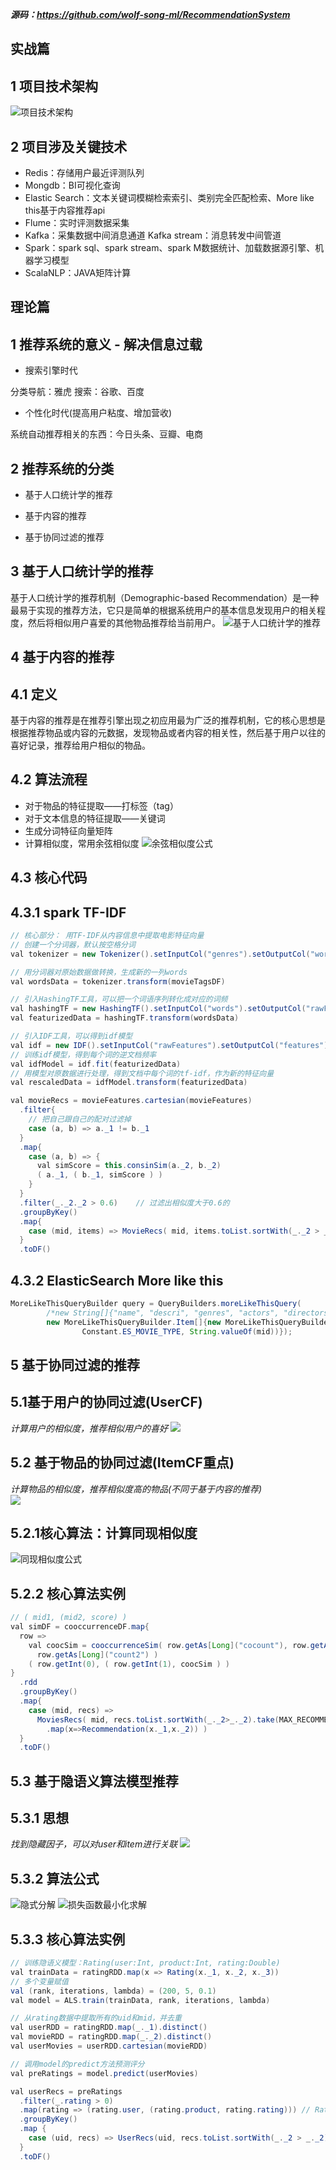 ***源码：https://github.com/wolf-song-ml/RecommendationSystem***
## 实战篇

## 1 项目技术架构
![项目技术架构](https://github.com/wolf-song-ml/RecommendationSystem/blob/master/01.png)

## 2 项目涉及关键技术

 - Redis：存储用户最近评测队列
 -  Mongdb：BI可视化查询 
 - Elastic Search：文本关键词模糊检索索引、类别完全匹配检索、More like this基于内容推荐api
 -  Flume：实时评测数据采集
 - Kafka：采集数据中间消息通道 Kafka stream：消息转发中间管道
 -  Spark：spark sql、spark   stream、spark M数据统计、加载数据源引擎、机器学习模型
 -  ScalaNLP：JAVA矩阵计算

## 理论篇

## 1 推荐系统的意义 - 解决信息过载

 - 搜索引擎时代

分类导航：雅虎
搜索：谷歌、百度

 - 个性化时代(提高用户粘度、增加营收)

系统自动推荐相关的东西：今日头条、豆瓣、电商

## 2 推荐系统的分类

 - 基于人口统计学的推荐
 - 基于内容的推荐

- 基于协同过滤的推荐

## 3 基于人口统计学的推荐

基于人口统计学的推荐机制（Demographic-based Recommendation）是一种最易于实现的推荐方法，它只是简单的根据系统用户的基本信息发现用户的相关程度，然后将相似用户喜爱的其他物品推荐给当前用户。
![基于人口统计学的推荐](https://upload-images.jianshu.io/upload_images/21415382-be2ff3b26716dbe1?imageMogr2/auto-orient/strip%7CimageView2/2/w/1240)

## 4 基于内容的推荐

## 4.1 定义

基于内容的推荐是在推荐引擎出现之初应用最为广泛的推荐机制，它的核心思想是根据推荐物品或内容的元数据，发现物品或者内容的相关性，然后基于用户以往的喜好记录，推荐给用户相似的物品。

## 4.2 算法流程

 - 对于物品的特征提取——打标签（tag）
 - 对于文本信息的特征提取——关键词
 - 生成分词特征向量矩阵
 - 计算相似度，常用余弦相似度
 ![余弦相似度公式](https://upload-images.jianshu.io/upload_images/21415382-d47a3e4a0aa0dc2f?imageMogr2/auto-orient/strip%7CimageView2/2/w/1240)

## 4.3 核心代码

## 4.3.1 spark TF-IDF

```java
// 核心部分： 用TF-IDF从内容信息中提取电影特征向量
// 创建一个分词器，默认按空格分词
val tokenizer = new Tokenizer().setInputCol("genres").setOutputCol("words")

// 用分词器对原始数据做转换，生成新的一列words
val wordsData = tokenizer.transform(movieTagsDF)

// 引入HashingTF工具，可以把一个词语序列转化成对应的词频
val hashingTF = new HashingTF().setInputCol("words").setOutputCol("rawFeatures").setNumFeatures(50)
val featurizedData = hashingTF.transform(wordsData)

// 引入IDF工具，可以得到idf模型
val idf = new IDF().setInputCol("rawFeatures").setOutputCol("features")
// 训练idf模型，得到每个词的逆文档频率
val idfModel = idf.fit(featurizedData)
// 用模型对原数据进行处理，得到文档中每个词的tf-idf，作为新的特征向量
val rescaledData = idfModel.transform(featurizedData)

val movieRecs = movieFeatures.cartesian(movieFeatures)
  .filter{
    // 把自己跟自己的配对过滤掉
    case (a, b) => a._1 != b._1
  }
  .map{
    case (a, b) => {
      val simScore = this.consinSim(a._2, b._2)
      ( a._1, ( b._1, simScore ) )
    }
  }
  .filter(_._2._2 > 0.6)    // 过滤出相似度大于0.6的
  .groupByKey()
  .map{
    case (mid, items) => MovieRecs( mid, items.toList.sortWith(_._2 > _._2).map(x => Recommendation(x._1, x._2)) )
  }
  .toDF()
```

## 4.3.2 ElasticSearch More like this

```java
MoreLikeThisQueryBuilder query = QueryBuilders.moreLikeThisQuery(
        /*new String[]{"name", "descri", "genres", "actors", "directors", "tags"},*/
        new MoreLikeThisQueryBuilder.Item[]{new MoreLikeThisQueryBuilder.Item(Constant.ES_INDEX,
                Constant.ES_MOVIE_TYPE, String.valueOf(mid))});
```

## 5 基于协同过滤的推荐

## 5.1基于用户的协同过滤(UserCF)

*计算用户的相似度，推荐相似用户的喜好*
![](https://upload-images.jianshu.io/upload_images/21415382-4bf944aa309aa852?imageMogr2/auto-orient/strip%7CimageView2/2/w/1240)

## 5.2 基于物品的协同过滤(ItemCF重点)

*计算物品的相似度，推荐相似度高的物品(不同于基于内容的推荐)*  
![](https://upload-images.jianshu.io/upload_images/21415382-c7cec43faa7254db?imageMogr2/auto-orient/strip%7CimageView2/2/w/1240)

## 5.2.1核心算法：计算同现相似度
![同现相似度公式](https://upload-images.jianshu.io/upload_images/21415382-34cc04c19e2361da?imageMogr2/auto-orient/strip%7CimageView2/2/w/1240)

## 5.2.2 核心算法实例

```java
// ( mid1, (mid2, score) )
val simDF = cooccurrenceDF.map{
  row =>
    val coocSim = cooccurrenceSim( row.getAs[Long]("cocount"), row.getAs[Long]("count1"),
      row.getAs[Long]("count2") )
    ( row.getInt(0), ( row.getInt(1), coocSim ) )
}
  .rdd
  .groupByKey()
  .map{
    case (mid, recs) =>
      MoviesRecs( mid, recs.toList.sortWith(_._2>_._2).take(MAX_RECOMMENDATION)
        .map(x=>Recommendation(x._1,x._2)) )
  }
  .toDF()
```

## 5.3 基于隐语义算法模型推荐

## 5.3.1 思想
*找到隐藏因子，可以对user和item进行关联*
![](https://upload-images.jianshu.io/upload_images/21415382-6640b7dbb9a26eca?imageMogr2/auto-orient/strip%7CimageView2/2/w/1240)
## 5.3.2 算法公式
![隐式分解](https://upload-images.jianshu.io/upload_images/21415382-5a091130396d255a?imageMogr2/auto-orient/strip%7CimageView2/2/w/1240)
![损失函数最小化求解](https://upload-images.jianshu.io/upload_images/21415382-a87afceaf9624020.png?imageMogr2/auto-orient/strip%7CimageView2/2/w/1240)

## 5.3.3 核心算法实例

```java
// 训练隐语义模型：Rating(user:Int, product:Int, rating:Double)
val trainData = ratingRDD.map(x => Rating(x._1, x._2, x._3))
// 多个变量赋值
val (rank, iterations, lambda) = (200, 5, 0.1)
val model = ALS.train(trainData, rank, iterations, lambda)

// 从rating数据中提取所有的uid和mid，并去重
val userRDD = ratingRDD.map(_._1).distinct()
val movieRDD = ratingRDD.map(_._2).distinct()
val userMovies = userRDD.cartesian(movieRDD)

// 调用model的predict方法预测评分
val preRatings = model.predict(userMovies)

val userRecs = preRatings
  .filter(_.rating > 0)
  .map(rating => (rating.user, (rating.product, rating.rating))) // Rating->(uid, (mid, score))
  .groupByKey()
  .map {
    case (uid, recs) => UserRecs(uid, recs.toList.sortWith(_._2 > _._2).take(USER_MAX_RECOMMENDATION).map(x => Recommendation(x._1, x._2)))
  }
  .toDF()
```
